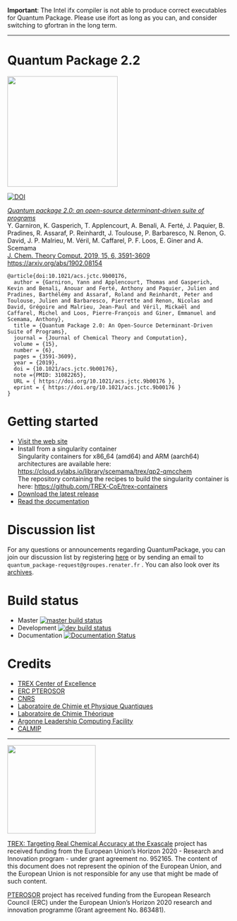 **Important**: The Intel ifx compiler is not able to produce correct
executables for Quantum Package. Please use ifort as long as you can, and
consider switching to gfortran in the long term.

---


# Quantum Package 2.2

<!--- img src="https://raw.githubusercontent.com/QuantumPackage/qp2/master/data/qp2.png" width="250" --->
<img src="https://trex-coe.eu/sites/default/files/styles/responsive_no_crop/public/2021-12/Risorsa%2014_0.png"  width="250">


[![DOI](https://zenodo.org/badge/167513335.svg)](https://zenodo.org/badge/latestdoi/167513335)



[*Quantum package 2.0: an open-source determinant-driven suite of programs*](https://pubs.acs.org/doi/10.1021/acs.jctc.9b00176)\
Y. Garniron, K. Gasperich, T. Applencourt, A. Benali, A. Ferté, J. Paquier, B. Pradines, R. Assaraf, P. Reinhardt, J. Toulouse, P. Barbaresco, N. Renon, G. David, J. P. Malrieu, M. Véril, M. Caffarel, P. F. Loos, E. Giner and A. Scemama\
[J. Chem. Theory Comput. 2019, 15, 6, 3591-3609](https://doi.org/10.1021/acs.jctc.9b00176)\
https://arxiv.org/abs/1902.08154

```
@article{doi:10.1021/acs.jctc.9b00176,
  author = {Garniron, Yann and Applencourt, Thomas and Gasperich, Kevin and Benali, Anouar and Ferté, Anthony and Paquier, Julien and Pradines, Barthélémy and Assaraf, Roland and Reinhardt, Peter and Toulouse, Julien and Barbaresco, Pierrette and Renon, Nicolas and David, Grégoire and Malrieu, Jean-Paul and Véril, Mickaël and Caffarel, Michel and Loos, Pierre-François and Giner, Emmanuel and Scemama, Anthony},
  title = {Quantum Package 2.0: An Open-Source Determinant-Driven Suite of Programs},
  journal = {Journal of Chemical Theory and Computation},
  volume = {15},
  number = {6},
  pages = {3591-3609},
  year = {2019},
  doi = {10.1021/acs.jctc.9b00176},
  note ={PMID: 31082265},
  URL = { https://doi.org/10.1021/acs.jctc.9b00176 },
  eprint = { https://doi.org/10.1021/acs.jctc.9b00176 }
}
```

# Getting started

* [Visit the web site](https://quantumpackage.github.io/qp2)
* Install from a singularity container<br>
  Singularity containers for x86_64 (amd64) and ARM (aarch64) architectures are available here:<br>
  https://cloud.sylabs.io/library/scemama/trex/qp2-qmcchem <br>
  The repository containing the recipes to build the singularity container is here: https://github.com/TREX-CoE/trex-containers
* [Download the latest release](http://github.com/QuantumPackage/qp2/releases)
* [Read the documentation](https://quantum-package.readthedocs.io) 

# Discussion list

For any questions or announcements regarding QuantumPackage, you can join our discussion list by registering [here](https://groupes.renater.fr/sympa/subscribe/quantum_package) or by sending an email to `quantum_package-request@groupes.renater.fr` .
You can also look over its [archives](https://groupes.renater.fr/sympa/arc/quantum_package).


# Build status

* Master [![master build status](https://github.com/QuantumPackage/qp2/actions/workflows/compilation.yml/badge.svg)](https://github.com/QuantumPackage/qp2/actions/workflows/compilation.yml/badge.svg)
* Development [![dev build status](https://github.com/QuantumPackage/qp2/actions/workflows/compilation.yml/badge.svg?branch=dev-stable)](https://github.com/QuantumPackage/qp2/actions/workflows/compilation.yml/badge.svg?branch=dev-stable)
* Documentation [![Documentation Status](https://readthedocs.org/projects/quantum-package/badge/?version=master)](https://quantum-package.readthedocs.io/en/master/?badge=master)



# Credits

* [TREX Center of Excellence](https://trex-coe.eu)
* [ERC PTEROSOR](https://lcpq.github.io/PTEROSOR)
* [CNRS](http://www.cnrs.fr)
* [Laboratoire de Chimie et Physique Quantiques](http://lcpq.ups-tlse.fr)
* [Laboratoire de Chimie Théorique](http://www.lct.jussieu.fr)
* [Argonne  Leadership Computing  Facility](http://alcf.anl.gov)
* [CALMIP](https://www.calmip.univ-toulouse.fr)


------------------------------

<img src="https://lcpq.github.io/PTEROSOR/img/ERC.png" width="200" />

[TREX: Targeting Real Chemical Accuracy at the Exascale](https://trex-coe.eu) project has received funding from the European Union’s Horizon 2020 - Research and Innovation program - under grant agreement no. 952165. The content of this document does not represent the opinion of the European Union, and the European Union is not responsible for any use that might be made of such content.

[PTEROSOR](https://lcpq.github.io/PTEROSOR) project has received funding from the European Research Council (ERC) under the European Union’s Horizon 2020 research and innovation programme (Grant agreement No. 863481).
